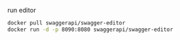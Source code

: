 run editor
```sh
docker pull swaggerapi/swagger-editor
docker run -d -p 8090:8080 swaggerapi/swagger-editor
```
